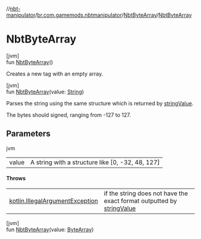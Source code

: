 //[nbt-manipulator](../../../index.md)/[br.com.gamemods.nbtmanipulator](../index.md)/[NbtByteArray](index.md)/[NbtByteArray](-nbt-byte-array.md)

# NbtByteArray

[jvm]\
fun [NbtByteArray](-nbt-byte-array.md)()

Creates a new tag with an empty array.

[jvm]\
fun [NbtByteArray](-nbt-byte-array.md)(value: [String](https://kotlinlang.org/api/latest/jvm/stdlib/kotlin/-string/index.html))

Parses the string using the same structure which is returned by [stringValue](string-value.md).

The bytes should signed, ranging from -127 to 127.

## Parameters

jvm

| | |
|---|---|
| value | A string with a structure like [0, -32, 48, 127] |

#### Throws

| | |
|---|---|
| [kotlin.IllegalArgumentException](https://kotlinlang.org/api/latest/jvm/stdlib/kotlin/-illegal-argument-exception/index.html) | if the string does not have the exact format outputted by [stringValue](string-value.md) |

[jvm]\
fun [NbtByteArray](-nbt-byte-array.md)(value: [ByteArray](https://kotlinlang.org/api/latest/jvm/stdlib/kotlin/-byte-array/index.html))

